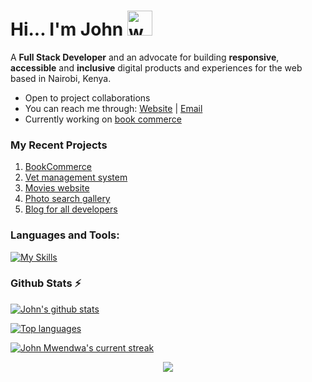 <h1>Hi... I'm John <a href="#"><a/><img src="https://user-images.githubusercontent.com/72663882/171687151-bb31c996-c9d2-49c8-b593-734946893b23.gif" alt="waving hand gif" aria-hidden="true" width="40" /></h1> 

A **Full Stack Developer** and an advocate for building **responsive**, **accessible** and **inclusive** digital products and experiences for the web based in Nairobi, Kenya. 
- Open to project collaborations
- You can reach me through: <a href="https://johnmwendwa.vercel.app">Website</a>   |  <a href="mailto:dev.johnmwendwa@gmail.com">Email</a>
- Currently working on <a href="https://book-commerce-murex.vercel.app/">book commerce</a>

### My Recent Projects

 1. [BookCommerce](https://book-commerce-murex.vercel.app/)
 2. [Vet management system](https://vet-management-system.vercel.app/)
 3. [Movies website](https://react-movies-lac.vercel.app/)
 4. [Photo search gallery](https://next-gallery-johnmwendwa.vercel.app/)
 5. [Blog for all developers](https://developers-home.vercel.app/)

### **Languages and Tools:**  
[![My Skills](https://skills.thijs.gg/icons?i=html,css,tailwind,js,react,vite,ts,next,expressjs,nodejs,mongodb,firebase,md,git,github,vscode,jest,styledcomponents,postman,stackoverflow&perline=13)](#)

### Github Stats ⚡

 [![John's github stats](https://github-readme-mwendwa.vercel.app/api?username=johnmwendwa&show_icons=true&theme=codeSTACKr&count_private=true&line_height=20)](#)
 
 [![Top languages](https://github-readme-mwendwa.vercel.app/api/top-langs/?username=johnmwendwa&theme=codeSTACKr&layout=compact&count_private=true&hide_border=true)](#)

[![John Mwendwa's current streak](https://github-readme-streak-stats-blush.vercel.app/?user=johnmwendwa&theme=highcontrast&hide_border=true&stroke=0000&background=060A0CD0&count_private=true)](#)

<p align="center">
     <img src="https://capsule-render.vercel.app/api?type=waving&color=gradient&height=100&section=footer"/>
</p>

